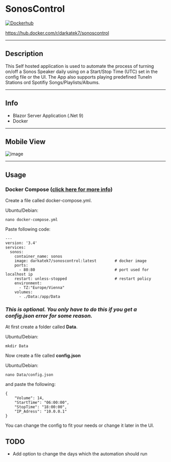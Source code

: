 # SonosControl
[![Dockerhub](https://github.com/Darkatek7/SonosControl/actions/workflows/dockerhubpush.yml/badge.svg)](https://github.com/Darkatek7/SonosControl/actions/workflows/dockerhubpush.yml)

https://hub.docker.com/r/darkatek7/sonoscontrol
____

## Description
This Self hosted application is used to automate the process of turning on/off a Sonos Speaker daily using on a Start/Stop Time (UTC) set in the config file or the UI.
The App also supports playing predefined TuneIn Stations ord Spotifiy Songs/Playlists/Albums.
____

## Info
* Blazor Server Application (.Net 9)
* Docker
____

## Mobile View
![image](https://github.com/user-attachments/assets/08561ba0-3198-44a4-8074-3f5bf7858116)


____
## Usage
### Docker Compose ([click here for more info](https://docs.linuxserver.io/general/docker-compose))

Create a file called docker-compose.yml.

Ubuntu/Debian:
```
nano docker-compose.yml
```

Paste following code:
```
---
version: '3.4'
services:
  sonos:
    container_name: sonos
    image: darkatek7/sonoscontrol:latest        # docker image
    ports:
      - 80:80                                   # port used for localhost ip
    restart: unless-stopped                     # restart policy
    environment:
      - TZ:"Europe/Vienna"
    volumes:
      - ./Data:/app/Data
```

### *This is optional. You only have to do this if you get a config.json error for some reason.*

At first create a folder called **Data**.

Ubuntu/Debian:
```
mkdir Data
```

Now create a file called **config.json**

Ubuntu/Debian:
```
nano Data/config.json
```
and paste the following:
```
{
    "Volume": 14,
    "StartTime": "06:00:00",
    "StopTime": "18:00:00",
    "IP_Adress": "10.0.0.1"
}
```
You can change the config to fit your needs or change it later in the UI.


## TODO
* Add option to change the days which the automation should run
